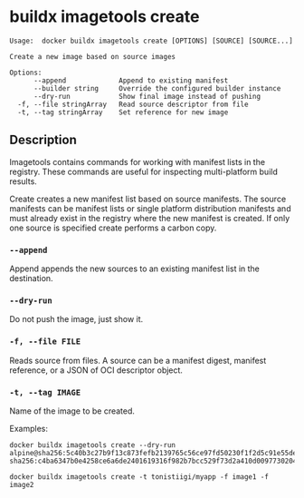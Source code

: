 # buildx imagetools create

```
Usage:  docker buildx imagetools create [OPTIONS] [SOURCE] [SOURCE...]

Create a new image based on source images

Options:
      --append             Append to existing manifest
      --builder string     Override the configured builder instance
      --dry-run            Show final image instead of pushing
  -f, --file stringArray   Read source descriptor from file
  -t, --tag stringArray    Set reference for new image
```

## Description

Imagetools contains commands for working with manifest lists in the registry.
These commands are useful for inspecting multi-platform build results.

Create creates a new manifest list based on source manifests. The source
manifests can be manifest lists or single platform distribution manifests and
must already exist in the registry where the new manifest is created. If only
one source is specified create performs a carbon copy.

### `--append`

Append appends the new sources to an existing manifest list in the destination.

### `--dry-run`

Do not push the image, just show it.

### `-f, --file FILE`

Reads source from files. A source can be a manifest digest, manifest reference,
or a JSON of OCI descriptor object.

### `-t, --tag IMAGE`

Name of the image to be created.

Examples:

```console
docker buildx imagetools create --dry-run alpine@sha256:5c40b3c27b9f13c873fefb2139765c56ce97fd50230f1f2d5c91e55dec171907 sha256:c4ba6347b0e4258ce6a6de2401619316f982b7bcc529f73d2a410d0097730204

docker buildx imagetools create -t tonistiigi/myapp -f image1 -f image2 
```
